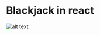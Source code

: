 # Blackjack in react

![alt text](https://github.com/Jonathankjellen/blackjack-react/images/ingame.png?raw=true)

